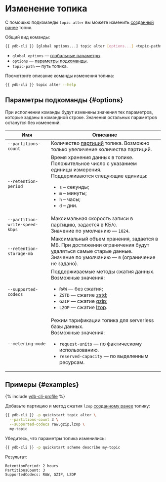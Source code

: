 # Изменение топика

С помощью подкоманды `topic alter` вы можете изменить [созданный ранее](topic-create.md) топик.

Общий вид команды:

```bash
{{ ydb-cli }} [global options...] topic alter [options...] <topic-path>
```

* `global options` — [глобальные параметры](commands/global-options.md).
* `options` — [параметры подкоманды](#options).
* `topic-path` — путь топика.

Посмотрите описание команды изменения топика:

```bash
{{ ydb-cli }} topic alter --help
```

## Параметры подкоманды {#options}

При исполнении команды будут изменены значения тех параметров, которые заданы в командной строке. Значения остальных параметров останутся без изменений.

Имя | Описание
---|---
`--partitions-count`| Количество [партиций](../../concepts/datamodel/topic.md#partitioning) топика. Возможно только увеличение количества партиций.
`--retention-period` | Время хранения данных в топике. Положительное число с указанием единицы измерения.<br/>Поддерживаются следующие единицы:<ul><li>`s` – секунды;</li><li>`m` – минуты;</li><li>`h` – часы;</li><li>`d` – дни.</li></ul>
`--partition-write-speed-kbps` | Максимальная скорость записи в [партицию](../../concepts/datamodel/topic.md#partitioning), задается в КБ/с.<br/>Значение по умолчанию — `1024`.
`--retention-storage-mb` | Максимальный объем хранения, задается в МБ. При достижении ограничения будут удаляться самые старые данные.<br/>Значение по умолчанию — `0` (ограничение не задано).
`--supported-codecs` | Поддерживаемые методы сжатия данных.<br/>Возможные значения:<ul><li>`RAW` — без сжатия;</li><li>`ZSTD` — сжатие [zstd](https://ru.wikipedia.org/wiki/Zstandard);</li><li>`GZIP` — сжатие [gzip](https://ru.wikipedia.org/wiki/Gzip);</li><li>`LZOP` — сжатие [lzop](https://ru.wikipedia.org/wiki/Lzop).</li></ul>
`--metering-mode` | Режим тарификации топика для serverless базы данных.<br/>Возможные значения:<ul><li>`request-units` — по фактическому использованию.</li><li>`reserved-capacity` — по выделенным ресурсам.</li></ul>

## Примеры {#examples}

{% include [ydb-cli-profile](../../_includes/ydb-cli-profile.md) %}

Добавьте партицию и метод сжатия `lzop` [созданному ранее](topic-create.md) топику:

```bash
{{ ydb-cli }} -p quickstart topic alter \
  --partitions-count 3 \
  --supported-codecs raw,gzip,lzop \
  my-topic
```

Убедитесь, что параметры топика изменились:

```bash
{{ ydb-cli }} -p quickstart scheme describe my-topic
```

Результат:

```text
RetentionPeriod: 2 hours
PartitionsCount: 3
SupportedCodecs: RAW, GZIP, LZOP
```
